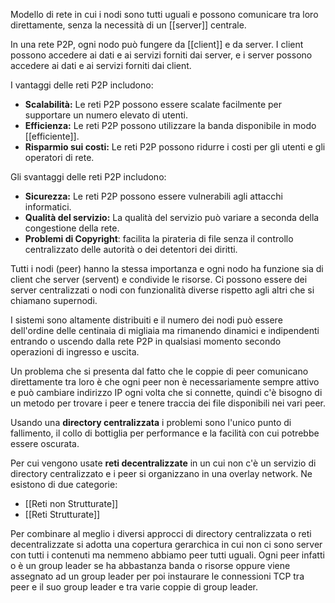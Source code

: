 Modello di rete in cui i nodi sono tutti uguali e possono comunicare tra loro direttamente, senza la necessità di un [[server]] centrale.

In una rete P2P, ogni nodo può fungere da [[client]] e da server. I client possono accedere ai dati e ai servizi forniti dai server, e i server possono accedere ai dati e ai servizi forniti dai client.

I vantaggi delle reti P2P includono:
- **Scalabilità:** Le reti P2P possono essere scalate facilmente per supportare un numero elevato di utenti.
- **Efficienza:** Le reti P2P possono utilizzare la banda disponibile in modo [[efficiente]].
- **Risparmio sui costi:** Le reti P2P possono ridurre i costi per gli utenti e gli operatori di rete.

Gli svantaggi delle reti P2P includono:
- **Sicurezza:** Le reti P2P possono essere vulnerabili agli attacchi informatici.
- **Qualità del servizio:** La qualità del servizio può variare a seconda della congestione della rete.
- **Problemi di Copyright**: facilita la pirateria di file senza il controllo centralizzato delle autorità o dei detentori dei diritti.

Tutti i nodi (peer) hanno la stessa importanza e ogni nodo ha funzione sia di client che server (servent) e condivide le risorse. Ci possono essere dei server centralizzati o nodi con funzionalità diverse rispetto agli altri che si chiamano supernodi.

I sistemi sono altamente distribuiti e il numero dei nodi può essere dell'ordine delle centinaia di migliaia ma rimanendo dinamici e indipendenti entrando o uscendo dalla rete P2P in qualsiasi momento secondo operazioni di ingresso e uscita.

Un problema che si presenta dal fatto che le coppie di peer comunicano direttamente tra loro è che ogni peer non è necessariamente sempre attivo e può cambiare indirizzo IP ogni volta che si connette, quindi c'è bisogno di un metodo per trovare i peer e tenere traccia dei file disponibili nei vari peer.

Usando una **directory centralizzata** i problemi sono l'unico punto di fallimento, il collo di bottiglia per performance e la facilità con cui potrebbe essere oscurata.

Per cui vengono usate **reti decentralizzate** in un cui non c'è un servizio di directory centralizzato e i peer si organizzano in una overlay network. Ne esistono di due categorie:
- [[Reti non Strutturate]]
- [[Reti Strutturate]]

Per combinare al meglio i diversi approcci di directory centralizzata o reti decentralizzate si adotta una copertura gerarchica in cui non ci sono server con tutti i contenuti ma nemmeno abbiamo peer tutti uguali.
Ogni peer infatti o è un group leader se ha abbastanza banda o risorse oppure viene assegnato ad un group leader per poi instaurare le connessioni TCP tra peer e il suo group leader e tra varie coppie di group leader.